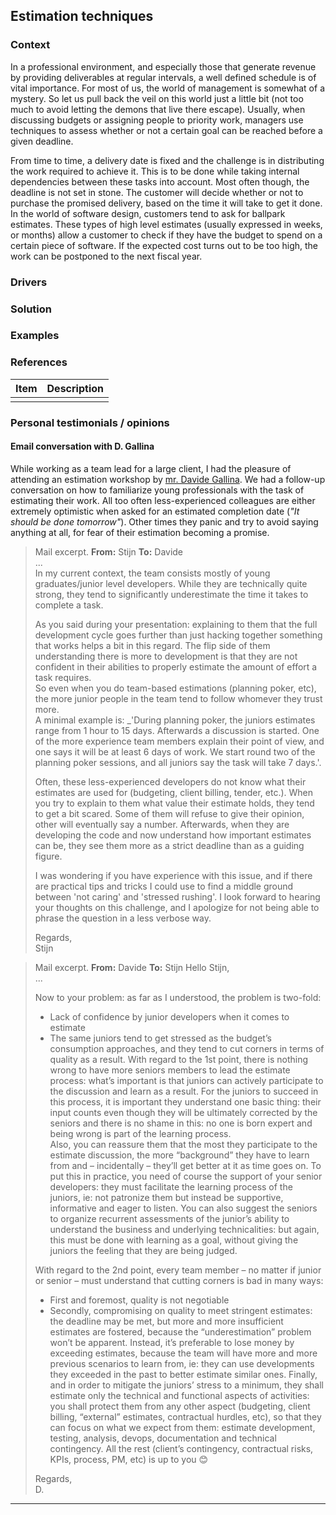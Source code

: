 ## Estimation techniques

### Context

In a professional environment, and especially those that generate revenue by providing deliverables at regular intervals, a well defined schedule is of vital importance. For most of us, the world of management is somewhat of a mystery. So let us pull back the veil on this world just a little bit (not too much to avoid letting the demons that live there escape). Usually, when discussing budgets or assigning people to priority work, managers use techniques to assess whether or not a certain goal can be reached before a given deadline.

From time to time, a delivery date is fixed and the challenge is in distributing the work required to achieve it. This is to be done while taking internal dependencies between these tasks into account.
Most often though, the deadline is not set in stone. The customer will decide whether or not to purchase the promised delivery, based on the time it will take to get it done. In the world of software design, customers tend to ask for ballpark estimates. These types of high level estimates (usually expressed in weeks, or months) allow a customer to check if they have the budget to spend on a certain piece of software. If the expected cost turns out to be too high, the work can be postponed to the next fiscal year.

### Drivers



### Solution



### Examples



### References

| Item        | Description    |
| ----------- | -------------- |
| | |


### Personal testimonials / opinions

#### Email conversation with D. Gallina

While working as a team lead for a large client, I had the pleasure of attending an estimation workshop by [mr. Davide Gallina](https://www.linkedin.com/in/davidegallina/). We had a follow-up conversation on how to familiarize young professionals with the task of estimating their work.
All too often less-experienced colleagues are either extremely optimistic when asked for an estimated completion date (_"It should be done tomorrow"_). Other times they panic and try to avoid saying anything at all, for fear of their estimation becoming a promise.

> Mail excerpt. **From:** Stijn **To:** Davide  
> ...  
> In my current context, the team consists mostly of young graduates/junior level developers. While they are technically quite strong, they tend to significantly underestimate the time it takes to complete a task.  
> 
> As you said during your presentation: explaining to them that the full development cycle goes further than just hacking together something that works helps a bit in this regard. The flip side of them understanding there is more to development is that they are not confident in their abilities to properly estimate the amount of effort a task requires.  
> So even when you do team-based estimations (planning poker, etc), the more junior people in the team tend to follow whomever they trust more.  
> A minimal example is: _'During planning poker, the juniors estimates range from 1 hour to 15 days. Afterwards a discussion is started. One of the more experience team members explain their point of view, and one says it will be at least 6 days of work. We start round two of the planning poker sessions, and all juniors say the task will take 7 days.'.  
>  
> Often, these less-experienced developers do not know what their estimates are used for (budgeting, client billing, tender, etc.). When you try to explain to them what value their estimate holds, they tend to get a bit scared. Some of them will refuse to give their opinion, other will eventually say a number.
> Afterwards, when they are developing the code and now understand how important estimates can be, they see them more as a strict deadline than as a guiding figure.  
>  
> I was wondering if you have experience with this issue, and if there are practical tips and tricks I could use to find a middle ground between 'not caring' and 'stressed rushing'.
> I look forward to hearing your thoughts on this challenge, and I apologize for not being able to phrase the question in a less verbose way.  
>  
> Regards,  
> Stijn


> Mail excerpt. **From:** Davide **To:** Stijn 
> Hello Stijn,  
> ...  
>  
> Now to your problem: as far as I understood, the problem is two-fold: 
> - Lack of confidence by junior developers when it comes to estimate
> - The same juniors tend to get stressed as the budget’s consumption
approaches, and they tend to cut corners in terms of quality as a
result.
> With regard to the 1st point, there is nothing wrong to have more seniors members to lead the estimate process: what’s important is that juniors can actively participate to the discussion and learn as a result. For the juniors to succeed in this process, it is important they understand one basic thing: their input counts even though they will be ultimately corrected by the seniors and there is no shame in this: no one is born expert and being wrong is part of the learning process.  
> Also, you can reassure them that the most they participate to the estimate discussion, the more “background” they have to learn from and – incidentally – they’ll get better at it as time goes on.
> To put this in practice, you need of course the support of your senior developers: they must facilitate the learning process of the juniors, ie: not
patronize them but instead be supportive, informative and eager to listen. You can also suggest the seniors to organize recurrent assessments of the junior’s ability to understand the business and underlying technicalities: but again, this must be done with learning as a goal, without giving the juniors the feeling that they are being judged.  
>   
> With regard to the 2nd point, every team member – no matter if junior or senior – must understand that cutting corners is bad in many ways:
> - First and foremost, quality is not negotiable
> - Secondly, compromising on quality to meet stringent estimates: the deadline may be met, but more and more insufficient estimates are fostered, because the “underestimation” problem won’t be apparent.
> Instead, it’s preferable to lose money by exceeding estimates, because the team will have more and more previous scenarios to learn from, ie: they can  use developments they exceeded in the past to better estimate similar ones.
> Finally, and in order to mitigate the juniors’ stress to a minimum, they shall estimate only the technical and functional aspects of activities: you shall protect them from any other aspect (budgeting, client billing, “external” estimates, contractual hurdles, etc), so that they can focus on what we expect from them: estimate development, testing, analysis, devops, documentation and technical contingency. All the rest (client’s contingency, contractual risks, KPIs, process, PM, etc) is up to you 😊  
>  
> Regards,  
> D.
---
